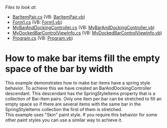 <!-- default file list -->
*Files to look at*:

* [BarItemPair.cs](./CS/SpringStyleItem/BarItemPair.cs) (VB: [BarItemPair.vb](./VB/SpringStyleItem/BarItemPair.vb))
* [Form1.cs](./CS/SpringStyleItem/Form1.cs) (VB: [Form1.vb](./VB/SpringStyleItem/Form1.vb))
* [MyBarAndDockingController.cs](./CS/SpringStyleItem/MyBarAndDockingController.cs) (VB: [MyBarAndDockingController.vb](./VB/SpringStyleItem/MyBarAndDockingController.vb))
* [MyDockedBarControlViewInfo.cs](./CS/SpringStyleItem/MyDockedBarControlViewInfo.cs) (VB: [MyDockedBarControlViewInfo.vb](./VB/SpringStyleItem/MyDockedBarControlViewInfo.vb))
* [Program.cs](./CS/SpringStyleItem/Program.cs) (VB: [Program.vb](./VB/SpringStyleItem/Program.vb))
<!-- default file list end -->
# How to make bar items fill the empty space of the bar by width


<p>This example demonstrates how to make bar items have a spring style behavior. To achieve this we have created an BarAndDockingController descendant. This descendant has the SpringStyleItems property that is a collection of Bar-Item pairs. Only one item per bar can be stretched to fill an empty space so if there are several items with the same bar in the SpringStyleItems collection the first of them is stretched.<br />
This example uses "Skin" paint style. If you require this behavior for some other paint styles you can use a similar way to achieve it.</p>

<br/>


